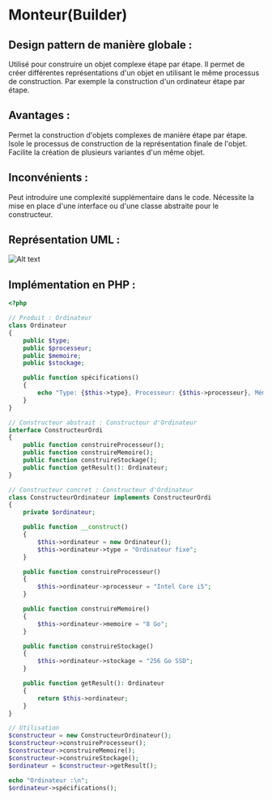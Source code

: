 # Monteur(Builder)

## Design pattern de manière globale :
Utilisé pour construire un objet complexe étape par étape. Il permet de créer différentes représentations d'un objet en utilisant le même processus de construction.
Par exemple la construction d'un ordinateur étape par étape.

## Avantages :
Permet la construction d'objets complexes de manière étape par étape.
Isole le processus de construction de la représentation finale de l'objet.
Facilite la création de plusieurs variantes d'un même objet.

## Inconvénients : 
Peut introduire une complexité supplémentaire dans le code.
Nécessite la mise en place d'une interface ou d'une classe abstraite pour le constructeur.

## Représentation UML : 
![Alt text](https://media.discordapp.net/attachments/884824217110061117/1195359425448390697/image.png?ex=65b3b437&is=65a13f37&hm=2d6c59e1667f772efb86d49f8965678bc078030458c8752a9752e93f0c523ea3&=&format=webp&quality=lossless)

## Implémentation en PHP :
``` php
<?php

// Produit : Ordinateur
class Ordinateur
{
    public $type;
    public $processeur;
    public $memoire;
    public $stockage;

    public function spécifications()
    {
        echo "Type: {$this->type}, Processeur: {$this->processeur}, Mémoire: {$this->memoire}, Stockage: {$this->stockage}\n";
    }
}

// Constructeur abstrait : Constructeur d'Ordinateur
interface ConstructeurOrdi
{
    public function construireProcesseur();
    public function construireMemoire();
    public function construireStockage();
    public function getResult(): Ordinateur;
}

// Constructeur concret : Constructeur d'Ordinateur 
class ConstructeurOrdinateur implements ConstructeurOrdi
{
    private $ordinateur;

    public function __construct()
    {
        $this->ordinateur = new Ordinateur();
        $this->ordinateur->type = "Ordinateur fixe";
    }

    public function construireProcesseur()
    {
        $this->ordinateur->processeur = "Intel Core i5";
    }

    public function construireMemoire()
    {
        $this->ordinateur->memoire = "8 Go";
    }

    public function construireStockage()
    {
        $this->ordinateur->stockage = "256 Go SSD";
    }

    public function getResult(): Ordinateur
    {
        return $this->ordinateur;
    }
}

// Utilisation
$constructeur = new ConstructeurOrdinateur();
$constructeur->construireProcesseur();
$constructeur->construireMemoire();
$constructeur->construireStockage();
$ordinateur = $constructeur->getResult();

echo "Ordinateur :\n";
$ordinateur->spécifications();
```
